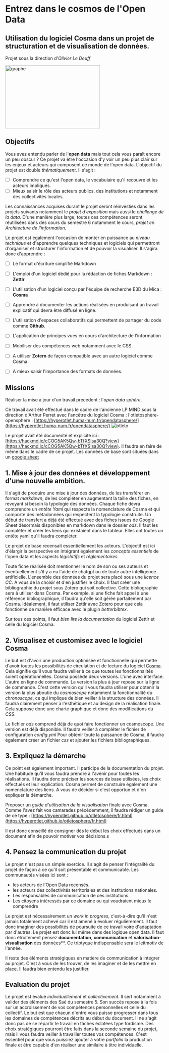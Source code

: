 # Entrez dans le **cosmos de l'Open Data**
## Utilisation du logiciel **Cosma** dans un projet de structuration et de visualisation de données.

Projet sous la direction d'*Olivier Le Deuff*

<img src="./graphe.jpg" alt="graphe" width="300px" height="200px" />


## Objectifs
Vous avez entendu parler de l'**open data** mais tout cela vous paraît encore un peu obscur ?
Ce projet va être l'occasion d'y voir un peu plus clair sur les enjeux et acteurs qui composent ce monde de l'open data.
L'objectif du projet est double *thématiquement*.
Il s'agit :
- [ ] Comprendre ce qu'est l'open data, le vocabulaire qu'il recouvre et les acteurs impliqués.
- [ ] Mieux saisir le rôle des acteurs publics, des institutions et notamment des collectivités locales.

Les connaissances acquises durant le projet seront réinvesties dans les projets suivants notamment le *projet d'exposition* mais aussi le *challenge de la data*. D'une manière plus large, toutes ces compétences seront réutilisées dans des cours du semestre 6 notamment le cours, *projet en Architecture de l'information*.

Le projet est également l'occasion de monter en puissance au *niveau technique* et d'apprendre quelques techniques et logiciels qui permettront d'organiser et structurer l'information et de pouvoir la visualiser. Il s'agira donc d'apprendre :
- [ ] Le format d'écriture simplifié Markdown
- [ ] L'emploi d'un logiciel dédié pour la rédaction de fiches Markdown : **Zettlr**
- [ ] L'utilisation d'un logiciel conçu par l'équipe de recherche E3D du Mica : **Cosma**
- [ ] Apprendre à documenter les actions réalisées en produisant un travail explicatif qui devra être diffusé en ligne.
- [ ] L'utilisation  d'espaces collaboratifs qui permettent de partager du code comme **Github**.
- [ ] L'application de principes vues en cours d'architecture de l'information
- [ ] Mobiliser des compétences web notamment avec le CSS.
- [ ] A utiliser **Zotero** de façon compatible avec un autre logiciel comme Cosma.
- [ ] A mieux saisir l'importance des formats de données.



## Missions

Réaliser la mise à jour d'un travail précédent : l'*open data sphère*.

Ce travail avait été effectué dans le cadre de l'ancienne LP MIND sous la direction d'Arthur Perret avec l'ancêtre du logiciel Cosma : l'otletosphère-opensphere :
[https://hyperotlet.huma-num.fr/opendatasphere/](https://hyperotlet.huma-num.fr/opendatasphere/)
![otleto](./otleto.jpg)

Le projet avait été documenté et explicité ici : [https://hackmd.io/cCOG5AK5Qw-bTfXSIsa30Q?view](https://hackmd.io/cCOG5AK5Qw-bTfXSIsa30Q?view).
Il faudra en faire de même dans le cadre de ce projet.
Les données de base sont situées dans un [google sheet](https://docs.google.com/spreadsheets/d/1AA8hrY5QqimlNR32KYQz2DqTlilNwRIc7Pv9fQQjMeo/edit#gid=1867473824)

## 1. Mise à jour des données et développement d'une nouvelle ambition.

Il s'agit de produire une mise à jour des données, de les transférer en format *markdown*, de les compléter en augmentant la taille des fiches, en revoyant si besoin la typologie des données.
Chaque fiche devra comprendre un *entête Yaml* qui respecte la nomenclature de Cosma et qui comporte des métadonnées qui respectent la typologie construite.
Un début de transfert a déjà été effectué avec des fiches issues de Google Sheet désormais disponibles en markdown dans le dossier *ods*. Il faut les compléter et créer les liens qui existaient dans le tableur. Elles ont toutes un entête yaml qu'il faudra compléter.


Le projet de base recensait essentiellement les acteurs. L'objectif est ici d'élargir la perspective en intégrant également les *concepts essentiels* de l'open data et les aspects *législatifs* et *réglementaires*.

Toute fiche réalisée doit mentionner le nom de son ou ses auteurs et éventuellement s'il y a eu l'aide de chatgpt ou de toute autre intelligence artificielle.
L'ensemble des données du projet sera placé sous une *licence CC*. A vous de la choisir et d'en justifier le choix.
Il faut créer une bibliographie du projet sous Zotero qui soit collective. Cette bibliographie sera à utiliser dans Cosma. Par exemple, si une fiche fait appel à une référence bibliographique, il faudra qu'elle soit gérée parfaitement par Cosma. 
Idéalement, il faut utiliser Zettlr avec Zotero pour que cela fonctionne de manière efficace avec le plugin *betterbibtex*.

Sur tous ces points, il faut *bien lire la documentation* du logiciel Zettlr et celle du logiciel Cosma.

## 2. Visualisez et customisez avec le logiciel Cosma

Le but est d'avoir une production optimisée et fonctionnelle qui permette d'avoir toutes les possibilités de circulation et de lecture du logiciel [Cosma](https://cosma.arthurperret.fr).
Cela signifie qu'il vous faudra veiller à ce que toutes les fonctionnalités soient opérationnelles.
Cosma possède deux versions. L'une avec interface. L'autre en ligne de commande. La version la plus à jour repose sur la ligne de commande. C'est cette version qu'il vous faudra utiliser pour obtenir la version la plus aboutie du *cosmoscope* notamment la fonctionnalité du *chronoscope*, ce qui implique de bien veiller à la structure des données.
Il faudra clairement penser à l'esthétique et au design de la réalisation finale. Cela suppose donc une charte graphique et donc des modifications du *CSS*.

Le fichier *ods* comprend déjà de quoi faire fonctionner un cosmoscope. Une version est déjà disponible. Il faudra veiller à compléter le fichier de configuration *config.yml*
Pour obtenir toute la puissance de Cosma, il faudra également créer un fichier *css* et ajouter les fichiers bibliographiques.

## 3. Expliquez la démarche


Ce point est également important. Il participe de la documentation du projet. Une habitude qu'il vous faudra prendre à l'avenir pour toutes les réalisations.
Il faudra donc préciser les sources de base utilisées, les choix effectués et leur explication.
Cosma permet de construire également une nomenclature des liens. A vous de décider si c'est opportun et d'en expliquer la démarche.

Proposer un *guide d'utilisation de la visualisation* finale avec Cosma. Comme l'avez fait vos camarades précédemment, il faudra rédiger un guide de ce type : [https://hyperotlet.github.io/otletosphere/fr.html](https://hyperotlet.github.io/otletosphere/fr.html)

Il est donc conseillé de consigner dès le début les choix effectués dans un document afin de pouvoir motiver vos décisions.s


## 4. Pensez la communication du projet

Le projet n'est pas un simple exercice. Il s'agit de penser l'intégralité du projet de façon à ce qu'il soit présentable et communicable.
Les communautés visées ici sont :
- les acteurs de l'Open Data recensés.
- les acteurs des collectivités territoriales et des institutions nationales.
- Les responsables de communication de ces institutions.
- Les citoyens intéressés par ce domaine ou qui voudraient mieux le comprendre

Le projet est nécessairement un *work in progress*, c'est-à-dire qu'il n'est jamais totalement achevé car il est amené à évoluer régulièrement. Il faut donc imaginer des possibilités de poursuite de ce travail voire d'adaptation par d'autres. Le projet est donc lui même dans des logique open data.
Il faut donc étroitement pensez **documentation**, **communication** et **valorisation-visualisation** des données**. Ce triptyque indispensable sera le leitmotiv de l'année.

Il reste des éléments stratégiques en matière de communication à intégrer au projet. C'est à vous de les trouver, de les imaginer et de les mettre en place. Il faudra bien entendu les justifier.


## Evaluation du projet

Le projet est évalué *individuellement* et *collectivement*. Il sert notamment à valider des éléments des Saé du semestre 5.
Son succès repose à la fois sur un accroissement de vos compétences personnelles et celle du collectif.
Le but est que chacun d'entre vous puisse progresser dans tous les domaines de compétences décrits au début du document. Il ne s'agit donc pas de se répartir le travail en tâches éclatées type fordisme.
Des choix stratégiques pourront être faits dans la seconde semaine du projet, mais il vous faudra veiller à travailler toutes vos compétences.
C'est essentiel pour que vous puissiez ajouter à votre *portfolio* la production finale et être capable d'en réaliser une similaire à titre individuelle.
